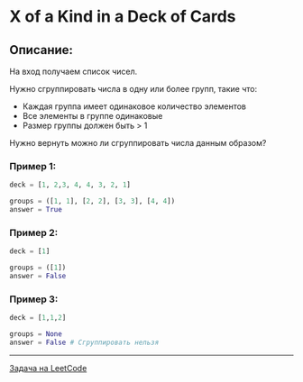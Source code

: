 # X of a Kind in a Deck of Cards

## Описание:
На вход получаем список чисел.

Нужно сгруппировать числа в одну или более групп, такие что:

- Каждая группа имеет одинаковое количество элементов
- Все элементы в группе одинаковые
- Размер группы должен быть > 1

Нужно вернуть можно ли сгруппировать числа данным образом?


### Пример 1:

```python 
deck = [1, 2,3, 4, 4, 3, 2, 1]

groups = ([1, 1], [2, 2], [3, 3], [4, 4])
answer = True
```


### Пример 2:

```python 
deck = [1]

groups = ([1])
answer = False
```

### Пример 3:

```python 
deck = [1,1,2]

groups = None
answer = False # Сгруппировать нельзя
```

---
<a href="https://leetcode.com/problems/x-of-a-kind-in-a-deck-of-cards/">Задача на LeetCode</a>
